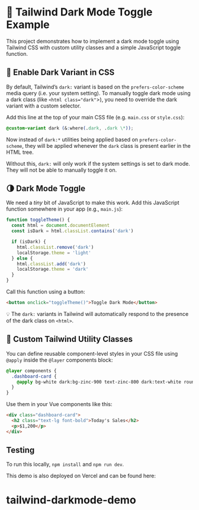 # 🌙 Tailwind Dark Mode Toggle Example

This project demonstrates how to implement a dark mode toggle using Tailwind CSS with custom utility classes and a simple JavaScript toggle function.

## 🧩 Enable Dark Variant in CSS

By default, Tailwind’s `dark:` variant is based on the `prefers-color-scheme` media query (i.e. your system setting). To manually toggle dark mode using a dark class (like `<html class="dark"`>), you need to override the dark variant with a custom selector.

Add this line at the top of your main CSS file (e.g. `main.css` or `style.css`):

```css
@custom-variant dark (&:where(.dark, .dark \*));
```

Now instead of `dark:*` utilities being applied based on `prefers-color-scheme`, they will be applied whenever the `dark` class is present earlier in the HTML tree.

Without this, `dark:` will only work if the system settings is set to dark mode. They will not be able to manually toggle it on.

## 🌗 Dark Mode Toggle

We need a _tiny_ bit of JavaScript to make this work. Add this JavaScript function somewhere in your app (e.g., `main.js`):

```js
function toggleTheme() {
  const html = document.documentElement
  const isDark = html.classList.contains('dark')

  if (isDark) {
    html.classList.remove('dark')
    localStorage.theme = 'light'
  } else {
    html.classList.add('dark')
    localStorage.theme = 'dark'
  }
}
```

Call this function using a button:

```html
<button onclick="toggleTheme()">Toggle Dark Mode</button>
```

💡 The `dark:` variants in Tailwind will automatically respond to the presence of the dark class on `<html>`.

## 🎨 Custom Tailwind Utility Classes

You can define reusable component-level styles in your CSS file using `@apply` inside the `@layer` components block:

```css
@layer components {
  .dashboard-card {
    @apply bg-white dark:bg-zinc-900 text-zinc-800 dark:text-white rounded-xl p-4 shadow;
  }
}
```

Use them in your Vue components like this:

```html
<div class="dashboard-card">
  <h2 class="text-lg font-bold">Today's Sales</h2>
  <p>$1,200</p>
</div>
```

## Testing

To run this locally, `npm install` and `npm run dev`.

This demo is also deployed on Vercel and can be found here:
# tailwind-darkmode-demo
